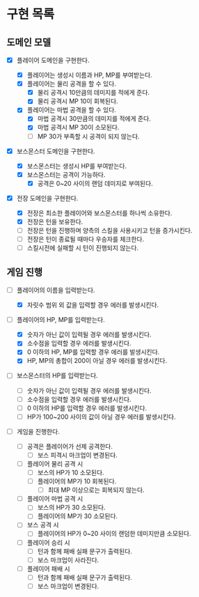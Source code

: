 # 구현 목록

## 도메인 모델

- [x] 플레이어 도메인을 구현한다.

  - [x] 플레이어는 생성시 이름과 HP, MP를 부여받는다.
  - [x] 플레이어는 물리 공격을 할 수 있다.
    - [x] 물리 공격시 10만큼의 데미지를 적에게 준다.
    - [x] 물리 공격시 MP 10이 회복된다.
  - [x] 플레이어는 마법 공격을 할 수 있다.
    - [x] 마법 공격시 30만큼의 데미지를 적에게 준다.
    - [x] 마법 공격시 MP 30이 소모된다.
    - [ ] MP 30가 부족할 시 공격이 되지 않는다.

- [x] 보스몬스터 도메인을 구현한다.

  - [x] 보스몬스터는 생성시 HP를 부여받는다.
  - [x] 보스몬스터는 공격이 가능하다.
    - [x] 공격은 0~20 사이의 랜덤 데미지로 부여된다.

- [x] 전장 도메인을 구현한다.
  - [x] 전장은 최소한 플레이어와 보스몬스터를 하나씩 소유한다.
  - [x] 전장은 턴을 보유한다.
  - [ ] 전장은 턴을 진행하며 양측의 스킬을 사용시키고 턴을 증가시킨다.
  - [ ] 전장은 턴이 종료될 때마다 우승자를 체크한다.
  - [ ] 스킬시전에 실패할 시 턴이 진행되지 않는다.

## 게임 진행

- [ ] 플레이어의 이름을 입력받는다.

  - [x] 자릿수 범위 외 값을 입력할 경우 에러를 발생시킨다.

- [ ] 플레이어의 HP, MP를 입력받는다.

  - [x] 숫자가 아닌 값이 입력될 경우 에러를 발생시킨다.
  - [x] 소수점을 입력할 경우 에러를 발생시킨다.
  - [x] 0 이하의 HP, MP를 입력할 경우 에러를 발생시킨다.
  - [x] HP, MP의 총합이 200이 아닐 경우 에러를 발생시킨다.

- [ ] 보스몬스터의 HP를 입력받는다.

  - [ ] 숫자가 아닌 값이 입력될 경우 에러를 발생시킨다.
  - [ ] 소수점을 입력할 경우 에러를 발생시킨다.
  - [ ] 0 이하의 HP를 입력할 경우 에러를 발생시킨다.
  - [ ] HP가 100~200 사이의 값이 아닐 경우 에러를 발생시킨다.

- [ ] 게임을 진행한다.

  - [ ] 공격은 플레이어가 선제 공격한다.
    - [ ] 보스 피격시 마크업이 변경된다.
  - [ ] 플레이어 물리 공격 시
    - [ ] 보스의 HP가 10 소모된다.
    - [ ] 플레이어의 MP가 10 회복된다.
      - [ ] 최대 MP 이상으로는 회복되지 않는다.
  - [ ] 플레이어 마법 공격 시
    - [ ] 보스의 HP가 30 소모된다.
    - [ ] 플레이어의 MP가 30 소모된다.
  - [ ] 보스 공격 시
    - [ ] 플레이어의 HP가 0~20 사이의 랜덤한 데미지만큼 소모된다.
  - [ ] 플레이어 승리 시
    - [ ] 턴과 함께 패배 실패 문구가 출력된다.
    - [ ] 보스 마크업이 사라진다.
  - [ ] 플레이어 패배 시
    - [ ] 턴과 함께 패배 실패 문구가 출력된다.
    - [ ] 보스 마크업이 변경된다.
